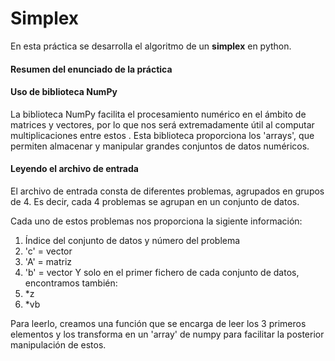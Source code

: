 # Simplex
En esta práctica se desarrolla el algoritmo de un **simplex** en python. 

#### Resumen del enunciado de la práctica

#### Uso de biblioteca NumPy
La biblioteca NumPy facilita el procesamiento numérico en el ámbito de matrices y vectores, por lo que nos será extremadamente útil al computar multiplicaciones entre estos . Esta biblioteca proporciona los 'arrays', que permiten almacenar y manipular grandes conjuntos de datos numéricos. 

#### Leyendo el archivo de entrada
El archivo de entrada consta de diferentes problemas, agrupados en grupos de 4. Es decir, cada 4 problemas se agrupan en un conjunto de datos. 

Cada uno de estos problemas nos proporciona la sigiente información: 
1. Índice del conjunto de datos y número del problema
2. 'c' = vector
3. 'A' = matriz
4. 'b' = vector
Y solo en el primer fichero de cada conjunto de datos, encontramos también:
5. *z 
6. *vb

Para leerlo, creamos una función que se encarga de leer los 3 primeros elementos y los transforma en un 'array' de numpy para facilitar la posterior manipulación de estos.  


